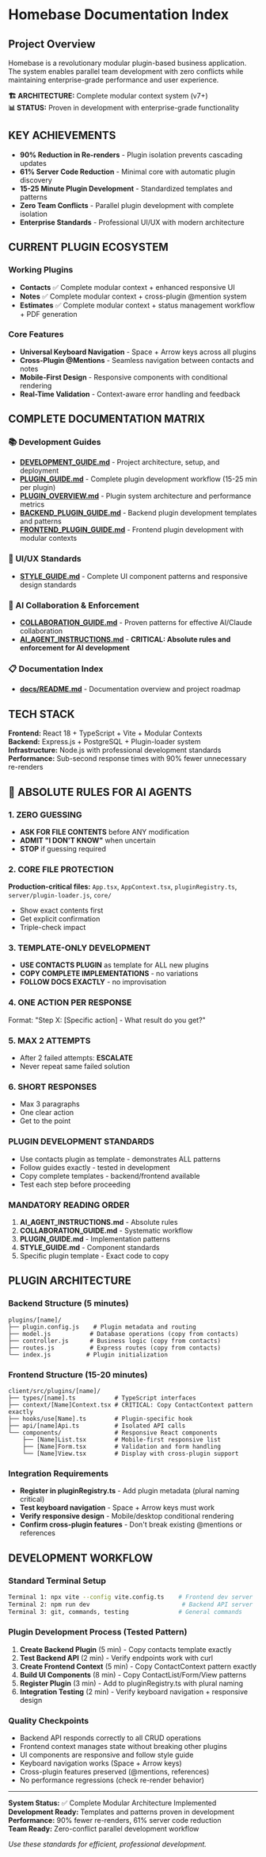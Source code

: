 # Homebase Documentation Index

## Project Overview

Homebase is a revolutionary modular plugin-based business application. The system enables parallel team development with zero conflicts while maintaining enterprise-grade performance and user experience.

**🏗️ ARCHITECTURE:** Complete modular context system (v7+)  
**📊 STATUS:** Proven in development with enterprise-grade functionality  

## KEY ACHIEVEMENTS

- **90% Reduction in Re-renders** - Plugin isolation prevents cascading updates
- **61% Server Code Reduction** - Minimal core with automatic plugin discovery  
- **15-25 Minute Plugin Development** - Standardized templates and patterns
- **Zero Team Conflicts** - Parallel plugin development with complete isolation
- **Enterprise Standards** - Professional UI/UX with modern architecture

## CURRENT PLUGIN ECOSYSTEM

### Working Plugins
- **Contacts** ✅ Complete modular context + enhanced responsive UI
- **Notes** ✅ Complete modular context + cross-plugin @mention system
- **Estimates** ✅ Complete modular context + status management workflow + PDF generation

### Core Features
- **Universal Keyboard Navigation** - Space + Arrow keys across all plugins
- **Cross-Plugin @Mentions** - Seamless navigation between contacts and notes
- **Mobile-First Design** - Responsive components with conditional rendering
- **Real-Time Validation** - Context-aware error handling and feedback

## COMPLETE DOCUMENTATION MATRIX

### 📚 Development Guides
- **[DEVELOPMENT_GUIDE.md](./DEVELOPMENT_GUIDE.md)** - Project architecture, setup, and deployment
- **[PLUGIN_GUIDE.md](./PLUGIN_GUIDE.md)** - Complete plugin development workflow (15-25 min per plugin)
- **[PLUGIN_OVERVIEW.md](./PLUGIN_OVERVIEW.md)** - Plugin system architecture and performance metrics
- **[BACKEND_PLUGIN_GUIDE.md](./BACKEND_PLUGIN_GUIDE.md)** - Backend plugin development templates and patterns
- **[FRONTEND_PLUGIN_GUIDE.md](./FRONTEND_PLUGIN_GUIDE.md)** - Frontend plugin development with modular contexts

### 🎨 UI/UX Standards
- **[STYLE_GUIDE.md](./STYLE_GUIDE.md)** - Complete UI component patterns and responsive design standards

### 🤖 AI Collaboration & Enforcement
- **[COLLABORATION_GUIDE.md](./COLLABORATION_GUIDE.md)** - Proven patterns for effective AI/Claude collaboration
- **[AI_AGENT_INSTRUCTIONS.md](./AI_AGENT_INSTRUCTIONS.md)** - **CRITICAL: Absolute rules and enforcement for AI development**

### 📋 Documentation Index
- **[docs/README.md](./docs/README.md)** - Documentation overview and project roadmap

## TECH STACK

**Frontend:** React 18 + TypeScript + Vite + Modular Contexts  
**Backend:** Express.js + PostgreSQL + Plugin-loader system  
**Infrastructure:** Node.js with professional development standards  
**Performance:** Sub-second response times with 90% fewer unnecessary re-renders  

## 🚨 ABSOLUTE RULES FOR AI AGENTS

### 1. ZERO GUESSING
- **ASK FOR FILE CONTENTS** before ANY modification
- **ADMIT "I DON'T KNOW"** when uncertain
- **STOP** if guessing required

### 2. CORE FILE PROTECTION
**Production-critical files:** `App.tsx`, `AppContext.tsx`, `pluginRegistry.ts`, `server/plugin-loader.js`, `core/`
- Show exact contents first
- Get explicit confirmation
- Triple-check impact

### 3. TEMPLATE-ONLY DEVELOPMENT
- **USE CONTACTS PLUGIN** as template for ALL new plugins
- **COPY COMPLETE IMPLEMENTATIONS** - no variations
- **FOLLOW DOCS EXACTLY** - no improvisation

### 4. ONE ACTION PER RESPONSE
Format: "Step X: [Specific action] - What result do you get?"

### 5. MAX 2 ATTEMPTS
- After 2 failed attempts: **ESCALATE**
- Never repeat same failed solution

### 6. SHORT RESPONSES
- Max 3 paragraphs
- One clear action
- Get to the point

### PLUGIN DEVELOPMENT STANDARDS
- Use contacts plugin as template - demonstrates ALL patterns
- Follow guides exactly - tested in development
- Copy complete templates - backend/frontend available
- Test each step before proceeding

### MANDATORY READING ORDER
1. **AI_AGENT_INSTRUCTIONS.md** - Absolute rules
2. **COLLABORATION_GUIDE.md** - Systematic workflow  
3. **PLUGIN_GUIDE.md** - Implementation patterns
4. **STYLE_GUIDE.md** - Component standards
5. Specific plugin template - Exact code to copy

## PLUGIN ARCHITECTURE

### Backend Structure (5 minutes)
```
plugins/[name]/
├── plugin.config.js    # Plugin metadata and routing
├── model.js           # Database operations (copy from contacts)
├── controller.js      # Business logic (copy from contacts)
├── routes.js          # Express routes (copy from contacts)
└── index.js          # Plugin initialization
```

### Frontend Structure (15-20 minutes)
```
client/src/plugins/[name]/
├── types/[name].ts           # TypeScript interfaces
├── context/[Name]Context.tsx # CRITICAL: Copy ContactContext pattern exactly
├── hooks/use[Name].ts        # Plugin-specific hook
├── api/[name]Api.ts          # Isolated API calls
└── components/               # Responsive React components
    ├── [Name]List.tsx        # Mobile-first responsive list
    ├── [Name]Form.tsx        # Validation and form handling
    └── [Name]View.tsx        # Display with cross-plugin support
```

### Integration Requirements
- **Register in pluginRegistry.ts** - Add plugin metadata (plural naming critical)
- **Test keyboard navigation** - Space + Arrow keys must work
- **Verify responsive design** - Mobile/desktop conditional rendering
- **Confirm cross-plugin features** - Don't break existing @mentions or references

## DEVELOPMENT WORKFLOW

### Standard Terminal Setup
```bash
Terminal 1: npx vite --config vite.config.ts    # Frontend dev server
Terminal 2: npm run dev                          # Backend API server
Terminal 3: git, commands, testing              # General commands
```

### Plugin Development Process (Tested Pattern)
1. **Create Backend Plugin** (5 min) - Copy contacts template exactly
2. **Test Backend API** (2 min) - Verify endpoints work with curl
3. **Create Frontend Context** (5 min) - Copy ContactContext pattern exactly
4. **Build UI Components** (8 min) - Copy ContactList/Form/View patterns
5. **Register Plugin** (3 min) - Add to pluginRegistry.ts with plural naming
6. **Integration Testing** (2 min) - Verify keyboard navigation + responsive design

### Quality Checkpoints
- Backend API responds correctly to all CRUD operations
- Frontend context manages state without breaking other plugins
- UI components are responsive and follow style guide
- Keyboard navigation works (Space + Arrow keys)
- Cross-plugin features preserved (@mentions, references)
- No performance regressions (check re-render behavior)

---

**System Status:** ✅ Complete Modular Architecture Implemented  
**Development Ready:** Templates and patterns proven in development  
**Performance:** 90% fewer re-renders, 61% server code reduction  
**Team Ready:** Zero-conflict parallel development workflow

*Use these standards for efficient, professional development.*